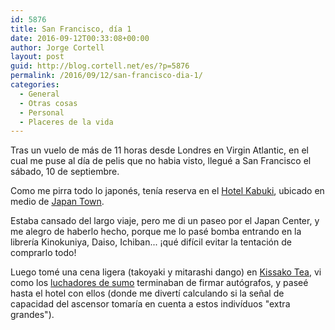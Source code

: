 ```yaml
---
id: 5876
title: San Francisco, día 1
date: 2016-09-12T00:33:08+00:00
author: Jorge Cortell
layout: post
guid: http://blog.cortell.net/es/?p=5876
permalink: /2016/09/12/san-francisco-dia-1/
categories:
  - General
  - Otras cosas
  - Personal
  - Placeres de la vida
---
```

Tras un vuelo de más de 11 horas desde Londres en Virgin Atlantic, en el cual me puse al día de pelis que no habia visto, llegué a San Francisco el sábado, 10 de septiembre.

Como me pirra todo lo japonés, tenía reserva en el [Hotel Kabuki](http://www.jdvhotels.com/hotels/california/san-francisco-hotels/hotel-kabuki/), ubicado en medio de [Japan Town](http://sfjapantown.org/).

Estaba cansado del largo viaje, pero me di un paseo por el Japan Center, y me alegro de haberlo hecho, porque me lo pasé bomba entrando en la librería Kinokuniya, Daiso, Ichiban... ¡qué difícil evitar la tentación de comprarlo todo!

Luego tomé una cena ligera (takoyaki y mitarashi dango) en [Kissako Tea](http://sfkissako.com/Buy_Ippodo_Teas.html), vi como los [luchadores de sumo](http://sfjapantown.org/events/sumo-champions-exhibition/) terminaban de firmar autógrafos, y paseé hasta el hotel con ellos (donde me divertí calculando si la señal de capacidad del ascensor tomaría en cuenta a estos indivíduos "extra grandes").